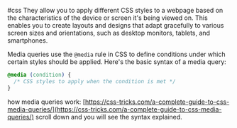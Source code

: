 #css 
They allow you to apply different CSS styles to a webpage based on the characteristics of the device or screen it's being viewed on. This enables you to create layouts and designs that adapt gracefully to various screen sizes and orientations, such as desktop monitors, tablets, and smartphones.

Media queries use the `@media` rule in CSS to define conditions under which certain styles should be applied. Here's the basic syntax of a media query:
```css
@media (condition) {
  /* CSS styles to apply when the condition is met */
}
```

how media queries work:
[https://css-tricks.com/a-complete-guide-to-css-media-queries/](https://css-tricks.com/a-complete-guide-to-css-media-queries/)
scroll down and you will see the syntax explained.